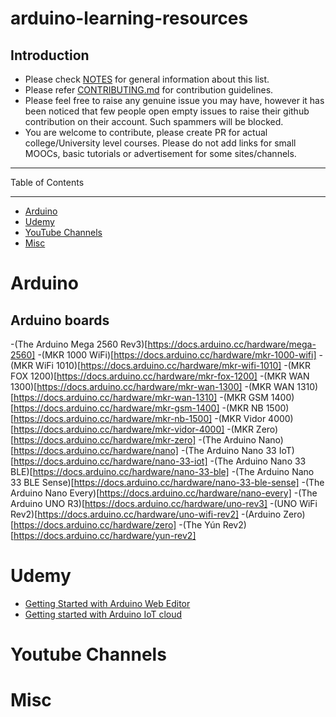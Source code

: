 # arduino-learning-resources

## Introduction

- Please check [NOTES](https://github.com/augnairobi/arduino-learning-resources/blob/1db1288ee8bf6fce267c6ad6130dcd5ac18df7e7/NOTES.md) for general information about this list.
- Please refer [CONTRIBUTING.md](https://github.com/augnairobi/arduino-learning-resources/blob/17795e48dc1af1e2f34afd8d792c296fec5ce2af/CONTRIBUTING.md) for contribution guidelines.
- Please feel free to raise any genuine issue you may have, however it has been noticed that few people open empty issues to raise their github contribution on their account. Such spammers will be blocked. 
- You are welcome to contribute, please create PR for actual college/University level courses. Please do not add links for small MOOCs, basic tutorials or advertisement for some sites/channels.

------------------------------

Table of Contents

------------------------------
- [Arduino](#Arduino)
- [Udemy](#Udemy)
- [YouTube Channels](#YouTube)
- [Misc](#misc)

# Arduino
  ## Arduino boards
-(The Arduino Mega 2560 Rev3)[https://docs.arduino.cc/hardware/mega-2560]
-(MKR 1000 WiFi)[https://docs.arduino.cc/hardware/mkr-1000-wifi]
-(MKR WiFi 1010)[https://docs.arduino.cc/hardware/mkr-wifi-1010]
-(MKR FOX 1200)[https://docs.arduino.cc/hardware/mkr-fox-1200]
-(MKR WAN 1300)[https://docs.arduino.cc/hardware/mkr-wan-1300]
-(MKR WAN 1310)[https://docs.arduino.cc/hardware/mkr-wan-1310]
-(MKR GSM 1400)[https://docs.arduino.cc/hardware/mkr-gsm-1400]
-(MKR NB 1500)[https://docs.arduino.cc/hardware/mkr-nb-1500]
-(MKR Vidor 4000)[https://docs.arduino.cc/hardware/mkr-vidor-4000]
-(MKR Zero)[https://docs.arduino.cc/hardware/mkr-zero]
-(The Arduino Nano)[https://docs.arduino.cc/hardware/nano]
-(The Arduino Nano 33 IoT)[https://docs.arduino.cc/hardware/nano-33-iot]
-(The Arduino Nano 33 BLE)[https://docs.arduino.cc/hardware/nano-33-ble]
-(The Arduino Nano 33 BLE Sense)[https://docs.arduino.cc/hardware/nano-33-ble-sense]
-(The Arduino Nano Every)[https://docs.arduino.cc/hardware/nano-every]
-(The Arduino UNO R3)[https://docs.arduino.cc/hardware/uno-rev3]
-(UNO WiFi Rev2)[https://docs.arduino.cc/hardware/uno-wifi-rev2]
-(Arduino Zero)[https://docs.arduino.cc/hardware/zero]
-(The Yún Rev2)[https://docs.arduino.cc/hardware/yun-rev2]

# Udemy
- [Getting Started with Arduino Web Editor](https://www.udemy.com/course/arduino-web-editor-getting-started-with-arduino-web-editor/)
- [Getting started with Arduino IoT cloud](https://www.udemy.com/course/getting-started-with-arduino-iot-cloud/)



# Youtube Channels

# Misc


